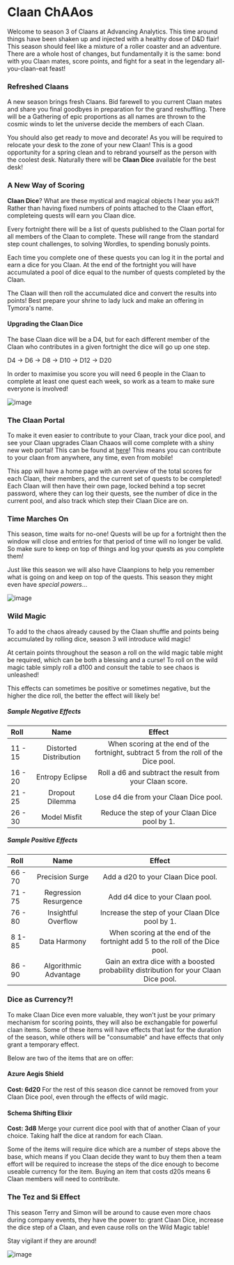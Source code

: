 
# Claan ChAAos
Welcome to season 3 of Claans at Advancing Analytics. This time around things have been shaken up and injected with a healthy dose of D&D flair! This season should feel like a mixture of a roller coaster and an adventure. There are a whole host of changes, but fundamentally it is the same: bond with you Claan mates, score points, and fight for a seat in the legendary all-you-claan-eat feast!

### Refreshed Claans
A new season brings fresh Claans. Bid farewell to you current Claan mates and share you final goodbyes in preparation for the grand reshuffling. There will be a Gathering of epic proportions as all names are thrown to the cosmic winds to let the universe decide the members of each Claan. 

You should also get ready to move and decorate! As you will be required to relocate your desk to the zone of your new Claan! This is a good opportunity for a spring clean and to rebrand yourself as the person with the coolest desk. Naturally there will be **Claan Dice** available for the best desk!

### A New Way of Scoring
**Claan Dice**? What are these mystical and magical objects I hear you ask?! Rather than having fixed numbers of points attached to the Claan effort, completeing quests will earn you Claan dice. 

Every fortnight there will be a list of quests published to the Claan portal for all members of the Claan to complete. These will range from the standard step count challenges, to solving Wordles, to spending bonusly points. 

Each time you complete one of these quests you can log it in the portal and earn a dice for you Claan. At the end of the fortnight you will have accumulated a pool of dice equal to the number of quests completed by the Claan.

The Claan will then roll the accumulated dice and convert the results into points! Best prepare your shrine to lady luck and make an offering in Tymora's name.

#### Upgrading the Claan Dice
The base Claan dice will be a D4, but for each different member of the Claan who contributes in a given fortnight the dice will go up one step. 

D4 -> D6 -> D8 -> D10 -> D12 -> D20

In order to maximise you score you will need 6 people in the Claan to complete at least one quest each week, so work as a team to make sure everyone is involved!

![image](https://i.imgur.com/TUUgl7A.jpg)

### The Claan Portal
To make it even easier to contribute to your Claan, track your dice pool, and see your Claan upgrades Claan Chaaos will come complete with a shiny new web portal! This can be found at [here](https://claan-chaaos.streamlit.app)! This means you can contribute to your claan from anywhere, any time, even from mobile!

This app will have a home page with an overview of the total scores for each Claan, their members, and the current set of quests to be completed! Each Claan will then have their own page, locked behind a top secret password, where they can log their quests, see the number of dice in the current pool, and also track which step their Claan Dice are on. 

### Time Marches On
This season, time waits for no-one! Quests will be up for a fortnight then the window will close and entries for that period of time will no longer be valid. So make sure to keep on top of things and log your quests as you complete them!

Just like this season we will also have Claanpions to help you remember what is going on and keep on top of the quests. This season they might even have *special powers*...

![image](https://eventyrgames.com/wp-content/uploads/2022/08/Mizzium-Apparatus-886x628.png)


### Wild Magic
To add to the chaos already caused by the Claan shuffle and points being accumulated by rolling dice, season 3 will introduce wild magic!

At certain points throughout the season a roll on the wild magic table might be required, which can be both a blessing and a curse! To roll on the wild magic table simply roll a d100 and consult the table to see chaos is unleashed!

This effects can sometimes be positive or sometimes negative, but the higher the dice roll, the better the effect will likely be!


##### Sample Negative Effects
| Roll | Name | Effect |
|:---|:---:|:---:|
| 11 - 15 | Distorted Distribution | When scoring at the end of the fortnight, subtract 5 from the roll of the Dice pool. |
| 16 - 20 | Entropy Eclipse | Roll a d6 and subtract the result from your Claan score. |
| 21 - 25 | Dropout Dilemma |  Lose d4 die from your Claan Dice pool. |
| 26 - 30 | Model Misfit | Reduce the step of your Claan Dice pool by 1. |


##### Sample Positive Effects
| Roll | Name | Effect |
|:---|:---:|:---:|
| 66 - 70 | Precision Surge | Add a d20 to your Claan Dice pool. |
| 71 - 75 | Regression Resurgence | Add d4 dice to your Claan pool. |
| 76 - 80 | Insightful Overflow | Increase the step of your Claan DIce pool by 1. |
| 8 1- 85 | Data Harmony |  When scoring at the end of the fortnight add 5 to the roll of the Dice pool. |
| 86 - 90 | Algorithmic Advantage | Gain an extra dice with a boosted probability distribution for your Claan Dice pool. |

### Dice as Currency?!
To make Claan Dice even more valuable, they won't just be your primary mechanism for scoring points, they will also be exchangable for powerful claan items. Some of these items will have effects that last for the duration of the season, while others will be "consumable" and have effects that only grant a temporary effect.

Below are two of the items that are on offer:


#### Azure Aegis Shield
**Cost: 6d20**
For the rest of this season dice cannot be removed from your Claan Dice pool, even through the effects of wild magic.

#### Schema Shifting Elixir
**Cost: 3d8**
Merge your current dice pool with that of another Claan of your choice. Taking half the dice at random for each Claan.


Some of the items will require dice which are a number of steps above the base, which means if you Claan decide they want to buy them then a team effort will be required to increase the steps of the dice enough to become useable currency for the item. Buying an item that costs d20s means 6 Claan members will need to contribute.

### The Tez and Si Effect
This season Terry and Simon will be around to cause even more chaos during company events, they have the power to: grant Claan Dice, increase the dice step of a Claan, and even cause rolls on the Wild Magic table! 

Stay vigilant if they are around!

![image](https://www.gmbinder.com/images/aohxS6U.png)